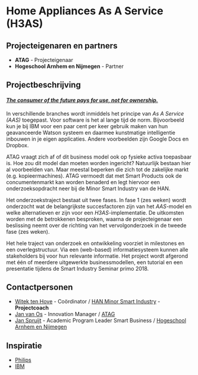 # Home Appliances As A Service (H3AS)

## Projecteigenaren en partners
+ **ATAG** - Projecteigenaar
+ **Hogeschool Arnhem en Nijmegen** - Partner

## Projectbeschrijving
#### *[The consumer of the future pays for use, not for ownership.](https://deemly.co/blog/sharing-owning-consumer-behavior/)*

In verschillende branches wordt inmiddels het principe van *As A Service (AAS)* toegepast. Voor software is het al lange tijd de norm. Bijvoorbeeld kun je bij IBM voor een paar cent per keer gebruik maken van hun geavanceerde Watson systeem en daarmee kunstmatige intelligentie inbouwen in je eigen applicaties. Andere voorbeelden zijn Google Docs en Dropbox.

ATAG vraagt zich af of dit business model ook op fysieke activa toepasbaar is. Hoe zou dit model dan moeten worden ingericht? Natuurlijk bestaan hier al voorbeelden van. Maar meestal beperken die zich tot de zakelijke markt (e.g. kopieermachines). ATAG vermoedt dat met Smart Products ook de concumentenmarkt kan worden benaderd en legt hiervoor een onderzoeksopdracht neer bij de Minor Smart Industry van de HAN.

Het onderzoekstraject bestaat uit twee fases. In fase 1 (zes weken) wordt onderzocht wat de belangrijkste succesfactoren zijn van het *AAS*-model en welke alternatieven er zijn voor een *H3AS*-implementatie. De uitkomsten worden met de betrokkenen besproken, waarna de projecteigenaar een beslissing neemt over de richting van het vervolgonderzoek in de tweede fase (zes weken).

Het hele traject van onderzoek en ontwikkeling voorziet in milestones en een overlegstructuur. Via een (web-based) informatiesysteem kunnen alle stakeholders bij voor hun relevante informatie. Het project wordt afgerond met één of meerdere uitgewerkte businessmodellen, een tutorial en een presentatie tijdens de Smart Industry Seminar primo 2018.


## Contactpersonen
+ [Witek ten Hove](https://www.linkedin.com/in/witektenhove/) - Coördinator / [HAN Minor Smart Industry](https://witusj.github.io/MinorSI/) - **Projectcoach** 
+ [Jan van Os](linkedin.com/in/jan-van-os-36b4b05) - Innovation Manager / [ATAG](https://www.atag.nl/)
+ [Jan Spruijt](linkedin.com/in/janspruijt) - Academic Program Leader Smart Business / [Hogeschool Arnhem en Nijmegen](https://www.han.nl/)


## Inspiratie
+ [Philips](http://www.philips.com/a-w/about/news/archive/standard/news/press/2015/20150416-Philips-provides-Light-as-a-Service-to-Schiphol-Airport.html)
+ [IBM](https://youtu.be/GsGnyZedlFk)

